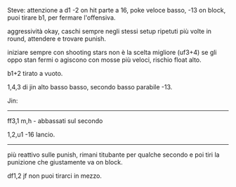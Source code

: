 Steve: attenzione a d1 -2 on hit parte a 16, poke veloce basso, -13 on block, puoi tirare b1, per fermare l'offensiva.

aggressività okay, caschi sempre negli stessi setup ripetuti più volte in round, attendere e trovare punish.

iniziare sempre con shooting stars non è la scelta migliore (uf3+4) se gli oppo stan fermi o agiscono con mosse più veloci, rischio float alto.

b1+2 tirato a vuoto.

1,4,3 di jin alto basso basso, secondo basso parabile -13.

Jin:

---

ff3,1 m,h - abbassati sul secondo

1,2,u1 -16 lancio.

---

più reattivo sulle punish, rimani titubante per qualche secondo e poi tiri la punizione che giustamente va on block.

df1,2 jf non puoi tirarci in mezzo.

